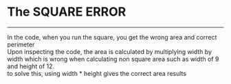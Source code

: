 # The SQUARE ERROR
<hr>
In the code, when you run the square, you get the wrong area and correct perimeter <br>
Upon inspecting the code, the area is calculated by multiplying width by width
which is wrong when calculating non square area such as width of 9 and height of 12.
<br>
to solve this, using width * height gives the correct area results
